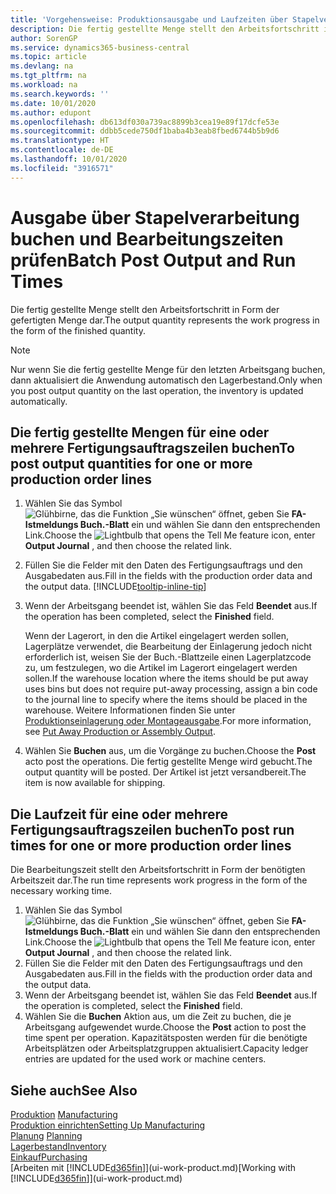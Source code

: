 ```yaml
---
title: 'Vorgehensweise: Produktionsausgabe und Laufzeiten über Stapelverarbeitung buchen| Microsoft Docs'
description: Die fertig gestellte Menge stellt den Arbeitsfortschritt in Form der gefertigten Menge dar.
author: SorenGP
ms.service: dynamics365-business-central
ms.topic: article
ms.devlang: na
ms.tgt_pltfrm: na
ms.workload: na
ms.search.keywords: ''
ms.date: 10/01/2020
ms.author: edupont
ms.openlocfilehash: db613df030a739ac8899b3cea19e89f17dcfe53e
ms.sourcegitcommit: ddbb5cede750df1baba4b3eab8fbed6744b5b9d6
ms.translationtype: HT
ms.contentlocale: de-DE
ms.lasthandoff: 10/01/2020
ms.locfileid: "3916571"
---
```

# <a name="batch-post-output-and-run-times"></a><span data-ttu-id="a8e98-103">Ausgabe über Stapelverarbeitung buchen und Bearbeitungszeiten prüfen</span><span class="sxs-lookup"><span data-stu-id="a8e98-103">Batch Post Output and Run Times</span></span>
<span data-ttu-id="a8e98-104">Die fertig gestellte Menge stellt den Arbeitsfortschritt in Form der gefertigten Menge dar.</span><span class="sxs-lookup"><span data-stu-id="a8e98-104">The output quantity represents the work progress in the form of the finished quantity.</span></span>  

> [!NOTE]
> <span data-ttu-id="a8e98-105">Nur wenn Sie die fertig gestellte Menge für den letzten Arbeitsgang buchen, dann aktualisiert die Anwendung automatisch den Lagerbestand.</span><span class="sxs-lookup"><span data-stu-id="a8e98-105">Only when you post output quantity on the last operation, the inventory is updated automatically.</span></span>  

## <a name="to-post-output-quantities-for-one-or-more-production-order-lines"></a><span data-ttu-id="a8e98-106">Die fertig gestellte Mengen für eine oder mehrere Fertigungsauftragszeilen buchen</span><span class="sxs-lookup"><span data-stu-id="a8e98-106">To post output quantities for one or more production order lines</span></span>
1. <span data-ttu-id="a8e98-107">Wählen Sie das Symbol ![Glühbirne, das die Funktion „Sie wünschen“ öffnet](media/ui-search/search_small.png "Was möchten Sie tun?"), geben Sie **FA-Istmeldungs Buch.-Blatt** ein und wählen Sie dann den entsprechenden Link.</span><span class="sxs-lookup"><span data-stu-id="a8e98-107">Choose the ![Lightbulb that opens the Tell Me feature](media/ui-search/search_small.png "Tell me what you want to do") icon, enter **Output Journal** , and then choose the related link.</span></span>  
2. <span data-ttu-id="a8e98-108">Füllen Sie die Felder mit den Daten des Fertigungsauftrags und den Ausgabedaten aus.</span><span class="sxs-lookup"><span data-stu-id="a8e98-108">Fill in the fields with the production order data and the output data.</span></span> [!INCLUDE[tooltip-inline-tip](includes/tooltip-inline-tip_md.md)]
3. <span data-ttu-id="a8e98-109">Wenn der Arbeitsgang beendet ist, wählen Sie das Feld **Beendet** aus.</span><span class="sxs-lookup"><span data-stu-id="a8e98-109">If the operation has been completed, select the **Finished** field.</span></span>  

    <span data-ttu-id="a8e98-110">Wenn der Lagerort, in den die Artikel eingelagert werden sollen, Lagerplätze verwendet, die Bearbeitung der Einlagerung jedoch nicht erforderlich ist, weisen Sie der Buch.-Blattzeile einen Lagerplatzcode zu, um festzulegen, wo die Artikel im Lagerort eingelagert werden sollen.</span><span class="sxs-lookup"><span data-stu-id="a8e98-110">If the warehouse location where the items should be put away uses bins but does not require put-away processing,  assign a bin code to the journal line to specify where the items should be placed in the warehouse.</span></span> <span data-ttu-id="a8e98-111">Weitere Informationen finden Sie unter [Produktionseinlagerung oder Montageausgabe](warehouse-how-to-put-away-production-output.md).</span><span class="sxs-lookup"><span data-stu-id="a8e98-111">For more information, see [Put Away Production or Assembly Output](warehouse-how-to-put-away-production-output.md).</span></span>  

4. <span data-ttu-id="a8e98-112">Wählen Sie **Buchen** aus, um die Vorgänge zu buchen.</span><span class="sxs-lookup"><span data-stu-id="a8e98-112">Choose the **Post** acto post the operations.</span></span> <span data-ttu-id="a8e98-113">Die fertig gestellte Menge wird gebucht.</span><span class="sxs-lookup"><span data-stu-id="a8e98-113">The output quantity will be posted.</span></span> <span data-ttu-id="a8e98-114">Der Artikel ist jetzt versandbereit.</span><span class="sxs-lookup"><span data-stu-id="a8e98-114">The item is now available for shipping.</span></span>  

## <a name="to-post-run-times-for-one-or-more-production-order-lines"></a><span data-ttu-id="a8e98-115">Die Laufzeit für eine oder mehrere Fertigungsauftragszeilen buchen</span><span class="sxs-lookup"><span data-stu-id="a8e98-115">To post run times for one or more production order lines</span></span>
<span data-ttu-id="a8e98-116">Die Bearbeitungszeit stellt den Arbeitsfortschritt in Form der benötigten Arbeitszeit dar.</span><span class="sxs-lookup"><span data-stu-id="a8e98-116">The run time represents work progress in the form of the necessary working time.</span></span>    

1.  <span data-ttu-id="a8e98-117">Wählen Sie das Symbol ![Glühbirne, das die Funktion „Sie wünschen“ öffnet](media/ui-search/search_small.png "Was möchten Sie tun?"), geben Sie **FA-Istmeldungs Buch.-Blatt** ein und wählen Sie dann den entsprechenden Link.</span><span class="sxs-lookup"><span data-stu-id="a8e98-117">Choose the ![Lightbulb that opens the Tell Me feature](media/ui-search/search_small.png "Tell me what you want to do") icon, enter **Output Journal** , and then choose the related link.</span></span>  
2. <span data-ttu-id="a8e98-118">Füllen Sie die Felder mit den Daten des Fertigungsauftrags und den Ausgabedaten aus.</span><span class="sxs-lookup"><span data-stu-id="a8e98-118">Fill in the fields with the production order data and the output data.</span></span>  
3.  <span data-ttu-id="a8e98-119">Wenn der Arbeitsgang beendet ist, wählen Sie das Feld **Beendet** aus.</span><span class="sxs-lookup"><span data-stu-id="a8e98-119">If the operation is completed, select the **Finished** field.</span></span>  
4. <span data-ttu-id="a8e98-120">Wählen Sie die **Buchen** Aktion aus, um die Zeit zu buchen, die je Arbeitsgang aufgewendet wurde.</span><span class="sxs-lookup"><span data-stu-id="a8e98-120">Choose the **Post** action to post the time spent per operation.</span></span> <span data-ttu-id="a8e98-121">Kapazitätsposten werden für die benötigte Arbeitsplätzen oder Arbeitsplatzgruppen aktualisiert.</span><span class="sxs-lookup"><span data-stu-id="a8e98-121">Capacity ledger entries are updated for the used work or machine centers.</span></span>

## <a name="see-also"></a><span data-ttu-id="a8e98-122">Siehe auch</span><span class="sxs-lookup"><span data-stu-id="a8e98-122">See Also</span></span>  
<span data-ttu-id="a8e98-123">[Produktion](production-manage-manufacturing.md)  </span><span class="sxs-lookup"><span data-stu-id="a8e98-123">[Manufacturing](production-manage-manufacturing.md)  </span></span>  
[<span data-ttu-id="a8e98-124">Produktion einrichten</span><span class="sxs-lookup"><span data-stu-id="a8e98-124">Setting Up Manufacturing</span></span>](production-configure-production-processes.md)  
<span data-ttu-id="a8e98-125">[Planung](production-planning.md)    </span><span class="sxs-lookup"><span data-stu-id="a8e98-125">[Planning](production-planning.md)    </span></span>  
[<span data-ttu-id="a8e98-126">Lagerbestand</span><span class="sxs-lookup"><span data-stu-id="a8e98-126">Inventory</span></span>](inventory-manage-inventory.md)  
[<span data-ttu-id="a8e98-127">Einkauf</span><span class="sxs-lookup"><span data-stu-id="a8e98-127">Purchasing</span></span>](purchasing-manage-purchasing.md)  
<span data-ttu-id="a8e98-128">[Arbeiten mit [!INCLUDE[d365fin](includes/d365fin_md.md)]](ui-work-product.md)</span><span class="sxs-lookup"><span data-stu-id="a8e98-128">[Working with [!INCLUDE[d365fin](includes/d365fin_md.md)]](ui-work-product.md)</span></span>
